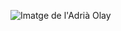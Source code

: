 ![Imatge de l'Adrià Olay](https://adriaolay.com/____impro/1/onewebmedia/portadaweb.jpg?etag=%2273fbd-5d8641a6%22&sourceContentType=image%2Fjpeg&ignoreAspectRatio&resize=538%2B807&quality=85)
